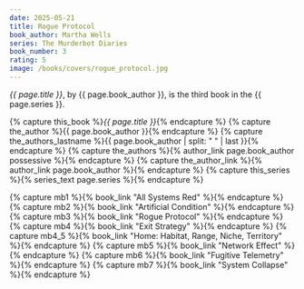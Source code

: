 ```yaml
---
date: 2025-05-21
title: Rogue Protocol
book_author: Martha Wells
series: The Murderbot Diaries
book_number: 3
rating: 5
image: /books/covers/rogue_protocol.jpg
---
```


<cite class="book-title">{{ page.title }}</cite>, by <span
class="author-name">{{ page.book_author }}</span>, is the third book in the
<span class="book-series">{{ page.series }}</span>.

{% capture this_book %}<cite class="book-title">{{ page.title }}</cite>{% endcapture %}
{% capture the_author %}<span class="author-name">{{ page.book_author }}</span>{% endcapture %}
{% capture the_authors_lastname %}<span class="author-name">{{ page.book_author | split: " " | last }}</span>{% endcapture %}
{% capture the_authors %}{% author_link page.book_author possessive %}{% endcapture %}
{% capture the_author_link %}{% author_link page.book_author %}{% endcapture %}
{% capture this_series %}{% series_text page.series %}{% endcapture %}

{% capture mb1 %}{% book_link "All Systems Red" %}{% endcapture %}
{% capture mb2 %}{% book_link "Artificial Condition" %}{% endcapture %}
{% capture mb3 %}{% book_link "Rogue Protocol" %}{% endcapture %}
{% capture mb4 %}{% book_link "Exit Strategy" %}{% endcapture %}
{% capture mb4_5 %}{% book_link "Home: Habitat, Range, Niche, Territory" %}{% endcapture %}
{% capture mb5 %}{% book_link "Network Effect" %}{% endcapture %}
{% capture mb6 %}{% book_link "Fugitive Telemetry" %}{% endcapture %}
{% capture mb7 %}{% book_link "System Collapse" %}{% endcapture %}


